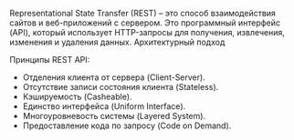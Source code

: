 Representational State Transfer (REST) – это способ взаимодействия сайтов и веб-приложений с сервером. Это программный интерфейс (API), который использует HTTP-запросы для получения, извлечения, изменения и удаления данных. Архитектурный подход

Принципы REST API:
- Отделения клиента от сервера (Client-Server). 
- Отсутствие записи состояния клиента (Stateless). 
- Кэшируемость (Casheable). 
- Единство интерфейса (Uniform Interface).  
- Многоуровневость системы (Layered System). 
- Предоставление кода по запросу (Code on Demand).